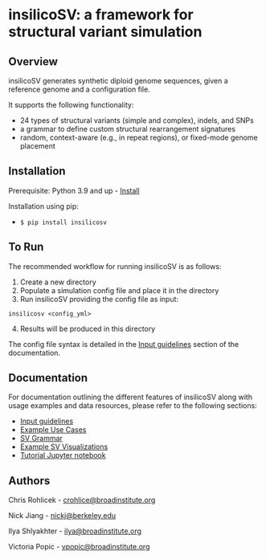 # insilicoSV: a framework for structural variant simulation 

## Overview

insilicoSV generates synthetic diploid genome sequences, given a reference genome and a configuration file.

It supports the following functionality:

* 24 types of structural variants (simple and complex), indels, and SNPs
* a grammar to define custom structural rearrangement signatures
* random, context-aware (e.g., in repeat regions), or fixed-mode genome placement

## Installation

Prerequisite: Python 3.9 and up - [Install](https://www.python.org/downloads/)

Installation using pip:

* `$ pip install insilicosv`

<!-- Installation using conda:

* Install and configure [bioconda](https://bioconda.github.io/)
* Install insilicosv with `conda install insilicosv` -->

## To Run
The recommended workflow for running insilicoSV is as follows:
1. Create a new directory
2. Populate a simulation config file and place it in the directory
3. Run insilicoSV providing the config file as input:
```
insilicosv <config_yml>
```
4. Results will be produced in this directory

The config file syntax is detailed in the [Input guidelines](docs/inputs) section of the
documentation.

## Documentation
For documentation outlining the different features of insilicoSV along with usage examples and data resources, please refer to the following sections:
<!-- toc -->
- [Input guidelines](docs/inputs)
- [Example Use Cases](docs/use_cases)
- [SV Grammar](docs/sv_grammar.md)
- [Example SV Visualizations](docs/sv_gallery)
- [Tutorial Jupyter notebook](docs/demo_notebook.md)


## Authors
Chris Rohlicek - crohlice@broadinstitute.org

Nick Jiang - nickj@berkeley.edu

Ilya Shlyakhter - ilya@broadinstitute.org

Victoria Popic - vpopic@broadinstitute.org
